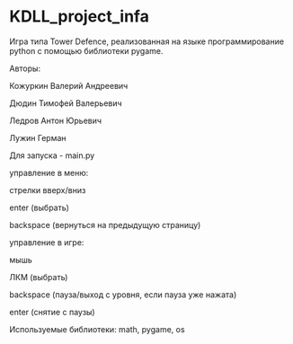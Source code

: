 # KDLL_project_infa

Игра типа Tower Defence, реализованная на языке программирование python с помощью библиотеки pygame.  


Авторы:

Кожуркин Валерий Андреевич

Дюдин Тимофей Валерьевич

Ледров Антон Юрьевич

Лужин Герман


Для запуска - main.py


управление в меню:

стрелки вверх/вниз

enter (выбрать)

backspace (вернуться на предыдущую страницу)


управление в игре:

мышь

ЛКМ (выбрать)

backspace (пауза/выход с уровня, если пауза уже нажата)

enter (снятие с паузы)


Используемые библиотеки: math, pygame, os


